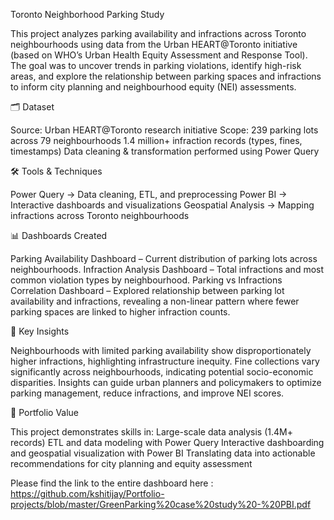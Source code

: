 Toronto Neighborhood Parking Study

This project analyzes parking availability and infractions across Toronto neighbourhoods using data from the Urban HEART@Toronto initiative (based on WHO’s Urban Health Equity Assessment and Response Tool).
The goal was to uncover trends in parking violations, identify high-risk areas, and explore the relationship between parking spaces and infractions to inform city planning and neighbourhood equity (NEI) assessments.

🗂️ Dataset

Source: Urban HEART@Toronto research initiative
Scope:
239 parking lots across 79 neighbourhoods
1.4 million+ infraction records (types, fines, timestamps)
Data cleaning & transformation performed using Power Query

🛠️ Tools & Techniques

Power Query → Data cleaning, ETL, and preprocessing
Power BI → Interactive dashboards and visualizations
Geospatial Analysis → Mapping infractions across Toronto neighbourhoods

📊 Dashboards Created

Parking Availability Dashboard – Current distribution of parking lots across neighbourhoods.
Infraction Analysis Dashboard – Total infractions and most common violation types by neighbourhood.
Parking vs Infractions Correlation Dashboard – Explored relationship between parking lot availability and infractions, revealing a non-linear pattern where fewer parking spaces are linked to higher infraction counts.

🔑 Key Insights

Neighbourhoods with limited parking availability show disproportionately higher infractions, highlighting infrastructure inequity.
Fine collections vary significantly across neighbourhoods, indicating potential socio-economic disparities.
Insights can guide urban planners and policymakers to optimize parking management, reduce infractions, and improve NEI scores.

📂 Portfolio Value

This project demonstrates skills in:
Large-scale data analysis (1.4M+ records)
ETL and data modeling with Power Query
Interactive dashboarding and geospatial visualization with Power BI
Translating data into actionable recommendations for city planning and equity assessment

Please find the link to the entire dashboard here : https://github.com/kshitijay/Portfolio-projects/blob/master/GreenParking%20case%20study%20-%20PBI.pdf
